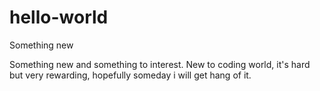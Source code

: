 # hello-world
Something new

Something new and something to interest.
New to coding world, it's hard but very rewarding, hopefully someday i will get hang of it.
